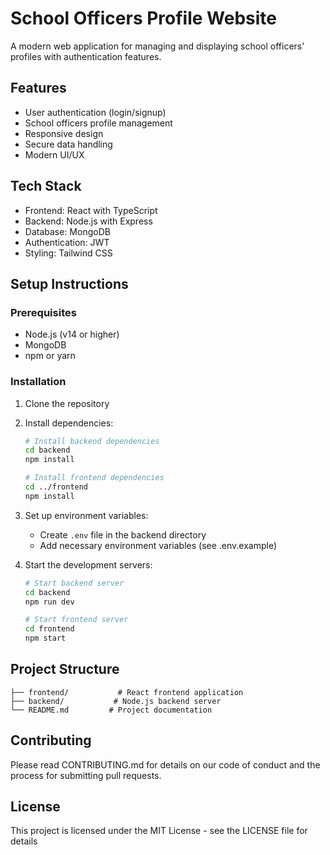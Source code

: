 # School Officers Profile Website

A modern web application for managing and displaying school officers' profiles with authentication features.

## Features

- User authentication (login/signup)
- School officers profile management
- Responsive design
- Secure data handling
- Modern UI/UX

## Tech Stack

- Frontend: React with TypeScript
- Backend: Node.js with Express
- Database: MongoDB
- Authentication: JWT
- Styling: Tailwind CSS

## Setup Instructions

### Prerequisites

- Node.js (v14 or higher)
- MongoDB
- npm or yarn

### Installation

1. Clone the repository
2. Install dependencies:
   ```bash
   # Install backend dependencies
   cd backend
   npm install

   # Install frontend dependencies
   cd ../frontend
   npm install
   ```

3. Set up environment variables:
   - Create `.env` file in the backend directory
   - Add necessary environment variables (see .env.example)

4. Start the development servers:
   ```bash
   # Start backend server
   cd backend
   npm run dev

   # Start frontend server
   cd frontend
   npm start
   ```

## Project Structure

```
├── frontend/           # React frontend application
├── backend/           # Node.js backend server
└── README.md         # Project documentation
```

## Contributing

Please read CONTRIBUTING.md for details on our code of conduct and the process for submitting pull requests.

## License

This project is licensed under the MIT License - see the LICENSE file for details
